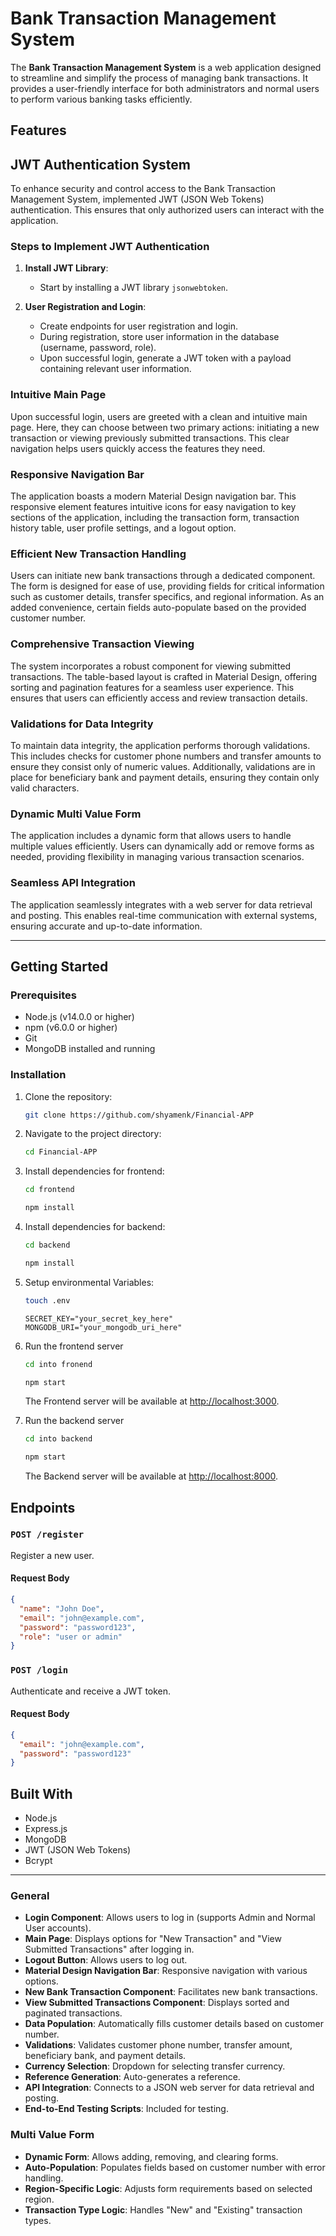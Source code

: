 # Bank Transaction Management System

The **Bank Transaction Management System** is a web application designed to streamline and simplify the process of managing bank transactions. It provides a user-friendly interface for both administrators and normal users to perform various banking tasks efficiently.

## Features

## JWT Authentication System

To enhance security and control access to the Bank Transaction Management System, implemented JWT (JSON Web Tokens) authentication. This ensures that only authorized users can interact with the application.

### Steps to Implement JWT Authentication

1. **Install JWT Library**:

   - Start by installing a JWT library `jsonwebtoken`.

2. **User Registration and Login**:
   - Create endpoints for user registration and login.
   - During registration, store user information in the database (username, password, role).
   - Upon successful login, generate a JWT token with a payload containing relevant user information.

### Intuitive Main Page

Upon successful login, users are greeted with a clean and intuitive main page. Here, they can choose between two primary actions: initiating a new transaction or viewing previously submitted transactions. This clear navigation helps users quickly access the features they need.

### Responsive Navigation Bar

The application boasts a modern Material Design navigation bar. This responsive element features intuitive icons for easy navigation to key sections of the application, including the transaction form, transaction history table, user profile settings, and a logout option.

### Efficient New Transaction Handling

Users can initiate new bank transactions through a dedicated component. The form is designed for ease of use, providing fields for critical information such as customer details, transfer specifics, and regional information. As an added convenience, certain fields auto-populate based on the provided customer number.

### Comprehensive Transaction Viewing

The system incorporates a robust component for viewing submitted transactions. The table-based layout is crafted in Material Design, offering sorting and pagination features for a seamless user experience. This ensures that users can efficiently access and review transaction details.

### Validations for Data Integrity

To maintain data integrity, the application performs thorough validations. This includes checks for customer phone numbers and transfer amounts to ensure they consist only of numeric values. Additionally, validations are in place for beneficiary bank and payment details, ensuring they contain only valid characters.

### Dynamic Multi Value Form

The application includes a dynamic form that allows users to handle multiple values efficiently. Users can dynamically add or remove forms as needed, providing flexibility in managing various transaction scenarios.

### Seamless API Integration

The application seamlessly integrates with a web server for data retrieval and posting. This enables real-time communication with external systems, ensuring accurate and up-to-date information.

---

## Getting Started

### Prerequisites

- Node.js (v14.0.0 or higher)
- npm (v6.0.0 or higher)
- Git
- MongoDB installed and running

### Installation

1.  Clone the repository:

    ```bash
    git clone https://github.com/shyamenk/Financial-APP
    ```

2.  Navigate to the project directory:

    ```bash
    cd Financial-APP
    ```

3.  Install dependencies for frontend:

    ```bash
    cd frontend
    ```

    ```bash
    npm install
    ```

4.  Install dependencies for backend:

    ```bash
    cd backend
    ```

    ```bash
    npm install
    ```

5.  Setup environmental Variables:

    ```bash
    touch .env
    ```

    ```env
    SECRET_KEY="your_secret_key_here"
    MONGODB_URI="your_mongodb_uri_here"
    ```

6.  Run the frontend server

    ```bash
    cd into fronend
    ```

    ```bash
    npm start
    ```

    The Frontend server will be available at [http://localhost:3000](http://localhost:3000).

7.  Run the backend server

    ```bash
    cd into backend
    ```

    ```bash
    npm start
    ```

    The Backend server will be available at [http://localhost:8000](http://localhost:8000).

## Endpoints

### `POST /register`

Register a new user.

#### Request Body

```json
{
  "name": "John Doe",
  "email": "john@example.com",
  "password": "password123",
  "role": "user or admin"
}
```

### `POST /login`

Authenticate and receive a JWT token.

#### Request Body

```json
{
  "email": "john@example.com",
  "password": "password123"
}
```

## Built With

- Node.js
- Express.js
- MongoDB
- JWT (JSON Web Tokens)
- Bcrypt

---

### General

- **Login Component**: Allows users to log in (supports Admin and Normal User accounts).
- **Main Page**: Displays options for "New Transaction" and "View Submitted Transactions" after logging in.
- **Logout Button**: Allows users to log out.
- **Material Design Navigation Bar**: Responsive navigation with various options.
- **New Bank Transaction Component**: Facilitates new bank transactions.
- **View Submitted Transactions Component**: Displays sorted and paginated transactions.
- **Data Population**: Automatically fills customer details based on customer number.
- **Validations**: Validates customer phone number, transfer amount, beneficiary bank, and payment details.
- **Currency Selection**: Dropdown for selecting transfer currency.
- **Reference Generation**: Auto-generates a reference.
- **API Integration**: Connects to a JSON web server for data retrieval and posting.
- **End-to-End Testing Scripts**: Included for testing.

### Multi Value Form

- **Dynamic Form**: Allows adding, removing, and clearing forms.
- **Auto-Population**: Populates fields based on customer number with error handling.
- **Region-Specific Logic**: Adjusts form requirements based on selected region.
- **Transaction Type Logic**: Handles "New" and "Existing" transaction types.
